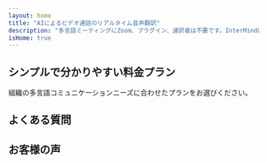 ```yaml
---
layout: home
title: "AIによるビデオ通話のリアルタイム音声翻訳"
description: "多言語ミーティングにZoom、プラグイン、通訳者は不要です。InterMindはリアルタイムビデオ通話用のAI音声翻訳システムで、即座に話して翻訳できます。"
isHome: true
---
```


<!-- text="成長に集中 — 言語はInterMindにお任せください。" -->
<!-- text="教室での学習には何年もかかりますが、InterMindは今日、あらゆる言語でリアルタイムの理解を実現します。" -->
<!-- text="外国語を学ばずに即座に理解" -->
<!-- title="リアルタイム**通訳**ビデオミーティング" -->

<HeroSection
title="**多言語**ビデオミーティングと**音声**通訳"
text="**言語の壁**が取引の損失、遅延、コストのかかるミスを引き起こす企業向け。">

<AuthButton text="無料で試す" buttonClass="brand"/>
<!-- <ContactFormModalNav buttonText="デモを依頼する"/>
<NavButton to="#pricing" buttonClass="alt" buttonLabel="料金" /> -->
</HeroSection>

<span id="1"></span>
<FeatureBlock :card="{
  title: '100以上の言語で即座に会話',
  details: 'InterMindは全ての参加者が母国語で自然に、[リアルタイム](/product/how-it-works)で、字幕や遅延なしに話すことを可能にします。',
    items: [
      '✧ 自由に話す — 即座に理解される。',
      '✧ AIパワード通訳がトーン、意図、業界固有の用語を捉える。',
      '⚡︎ 手動設定不要の双方向、継続的な**音声対音声通訳**。',
    ],
  link: './product/what-is-intermind',
  src: {
    light: '/1.png',
    dark: '/1.png',
  },
  inversion: false
}" />

<span id="2"></span>
<FeatureBlock :card="{
    title: '単なる会話ではなく、本格的なミーティング向けに設計',
    details: 'InterMindは軽量なアドオンやプラグインではなく、プロフェッショナルグレードのビデオミーティングプラットフォームです。',
    items: [
      '✧ 1080p解像度、スマートノイズ抑制、集中音声ピックアップ。',
      '✧ スケジューリング、モデレーション、デモ、録画、完全なカレンダー統合 — すべて組み込み済みですぐに使用可能。ミーティングは最大24時間実行可能。',
      '⚡︎ ライブ文字起こし、参加者チャット、ミーティングを生産的に保つAIアシスタント。'
    ],
    link: '/product/how-it-works',
    src: {
      light: '/3l.png',
      dark: '/3d.png',
    },
    inversion: true
  }" />

<span id="3"></span>
<FeatureBlock :card="{
  title: 'ミーティング内の**インテリジェンス**',
  details: 'InterMindはすべての多言語通話を明確で検索可能な知識に変換します。',
  items: [
    '⚡︎ 過去および現在のミーティングのすべてのコンテンツを即座に検索。自然に質問し、録画を確認せずに正確な回答を得られます。',
    '✧ どのミーティングのアクションアイテムも見逃しません。AIが会話から自動的にタスク、担当者、期限を抽出します。',
    '✧ AIミーティング要約が任意の言語で重要なポイントを即座に提供し、手動でのメモ取りなしでも全員が同じ認識を持てます。',
  ],
  link: '/product/how-it-works#🧩-deep-memory-deep-understanding',
  src: {
    light: '/2l.png',
    dark: '/2d.png',
  },
  inversion: false
}" />

<span id="4"></span>
<FeatureBlock
  :card="{
    title: '設計段階からのセキュリティと機密性',
    details:
      'InterMindは信頼が重要な会話のために構築されています。最高クラスのサードパーティインフラストラクチャに依存していますが、[機密性は常にお客様の管理下](/product/privacy-architecture)にあります。',
    items: [
      '⚡︎ 地域ベースのプライバシー — データ処理場所を選択できます。すべての通訳、ストレージ、分析を、お客様のコンプライアンスゾーン（EU、US、アジアなど）に合わせたインフラストラクチャを通じてルーティングします。',
      '✧ デフォルトでプライベート — InterMind自体は**決して**コンテンツをトレーニング、プロファイリング、サードパーティアクセス用に保存または使用しません。',
      '✧ アーキテクチャによるコンプライアンス — GDPR、CCPA、UAE PDPLに対応し、エクスポートおよび削除権の完全なサポートを提供。'
    ],
    link: '/product/privacy-architecture',
    src: {
      light: '/4.png',
      dark: '/4.png',
    },
    inversion: true
  }"
/>

<span id="Pricing"></span>

## シンプルで分かりやすい料金プラン

組織の多言語コミュニケーションニーズに合わせたプランをお選びください。

<PricingPlans :plans="[
  {
    title: '**ベーシック** &nbsp 1ユーザー',
    price: '**無料**',
    details: '25回の無料ミーティング',
    items: [
      '100名参加可能なビデオミーティング + ユーザーあたり30 GBの共有ストレージ [💬](#2)',
      '音声間通訳 [💬](#1)',
      'AIアシスタント [💬](#3)',
    ],
  },
  {
    title: '**プロ** &nbsp 1-99ユーザー',
    price: '**¥2,000** /月/ユーザー、年間契約',
    details: 'または月額¥2,500',
    items: [
      '150名参加可能なビデオミーティング + ユーザーあたり2 TBの共有ストレージ [💬](#2)',
      '音声間通訳 [💬](#1)',
      'AIアシスタント [💬](#3)',
    ],
  },
  {
    title: '**ビジネス** &nbsp 1-500ユーザー',
    price: '**プライバシー**',
    details: 'エンタープライズグレードのセキュリティ',
    items: [
      '500名参加可能なビデオミーティング + ユーザーあたり5 TBの共有ストレージ [💬](#2)',
      '音声間通訳 [💬](#1)',
      'AIアシスタント [💬](#3)',
      '地域ベースのプライバシー [💬](#4)',
    ],
  }
]">
<AuthButton text="無料で試す" buttonClass="alt"/>
<AuthButton text="今すぐ購入" buttonClass="brand"/>
<ContactFormModalNav buttonText="アクセスをリクエスト" buttonClass="alt"/>
</PricingPlans>

<span id="FAQ"></span>

## よくある質問

<AccordionGroup :items="[
  {
    q: 'ライセンスユーザーと参加者の違いは何ですか？',
    a: 'ライセンスユーザーは、無料または有料のミーティングライセンスを持ち、プランで許可された定員に基づいて参加者とミーティングをスケジュールできます。参加者は、ミーティングライセンスを持つ人がスケジュールしたミーティングへの招待者です。参加者はミーティングに参加するためのアカウントやライセンスは必要なく、**無料で参加**できます。参加者は、デスクトップ、モバイル、タブレットデバイスからミーティングに参加できます。'
  },
  {
      q: 'ミーティングには何人まで参加できますか？',
      a: 'プランによって参加者数が異なります：Basicプランは最大100名、Proプランは最大150名、Businessプランは1回のミーティングにつき最大500名まで参加できます。'
  },
  {
    q: '1つのInterMindライセンスは何人まで使用できますか？',
    a: 'ライセンスユーザーは無制限にミーティングを主催できます。ただし、複数のユーザーが同時に別々のミーティングをスケジュールする必要がある場合は、ユーザーごとに追加のミーティングライセンスが必要です。'
  },
  {
      q: '音声通訳はすべてのプランで利用できますか？',
      a: 'はい、リアルタイムの音声通訳は無料のBasicプランを含むすべてのプランで利用できます。ただし、Basicプランは合計25回のミーティングに制限されています。ProプランとBusinessプランでは、参加者数の上限が増加し、追加機能付きで無制限のミーティングが可能です。'
  }
]" />

<span id="Testimonials"></span>

## お客様の声

<AutoScrollTestimonials testimonialsUrl="/testimonials.json"/>